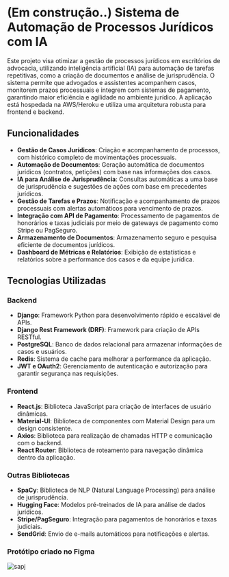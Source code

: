 

# (Em construção..) Sistema de Automação de Processos Jurídicos com IA

Este projeto visa otimizar a gestão de processos jurídicos em escritórios de advocacia, utilizando inteligência artificial (IA) para automação de tarefas repetitivas, como a criação de documentos e análise de jurisprudência. O sistema permite que advogados e assistentes acompanhem casos, monitorem prazos processuais e integrem com sistemas de pagamento, garantindo maior eficiência e agilidade no ambiente jurídico. A aplicação está hospedada na AWS/Heroku e utiliza uma arquitetura robusta para frontend e backend.

## Funcionalidades

- **Gestão de Casos Jurídicos**: Criação e acompanhamento de processos, com histórico completo de movimentações processuais.
- **Automação de Documentos**: Geração automática de documentos jurídicos (contratos, petições) com base nas informações dos casos.
- **IA para Análise de Jurisprudência**: Consultas automáticas a uma base de jurisprudência e sugestões de ações com base em precedentes jurídicos.
- **Gestão de Tarefas e Prazos**: Notificação e acompanhamento de prazos processuais com alertas automáticos para vencimento de prazos.
- **Integração com API de Pagamento**: Processamento de pagamentos de honorários e taxas judiciais por meio de gateways de pagamento como Stripe ou PagSeguro.
- **Armazenamento de Documentos**: Armazenamento seguro e pesquisa eficiente de documentos jurídicos.
- **Dashboard de Métricas e Relatórios**: Exibição de estatísticas e relatórios sobre a performance dos casos e da equipe jurídica.

## Tecnologias Utilizadas

### Backend
- **Django**: Framework Python para desenvolvimento rápido e escalável de APIs.
- **Django Rest Framework (DRF)**: Framework para criação de APIs RESTful.
- **PostgreSQL**: Banco de dados relacional para armazenar informações de casos e usuários.
- **Redis**: Sistema de cache para melhorar a performance da aplicação.
- **JWT e OAuth2**: Gerenciamento de autenticação e autorização para garantir segurança nas requisições.

### Frontend
- **React.js**: Biblioteca JavaScript para criação de interfaces de usuário dinâmicas.
- **Material-UI**: Biblioteca de componentes com Material Design para um design consistente.
- **Axios**: Biblioteca para realização de chamadas HTTP e comunicação com o backend.
- **React Router**: Biblioteca de roteamento para navegação dinâmica dentro da aplicação.

### Outras Bibliotecas
- **SpaCy**: Biblioteca de NLP (Natural Language Processing) para análise de jurisprudência.
- **Hugging Face**: Modelos pré-treinados de IA para análise de dados jurídicos.
- **Stripe/PagSeguro**: Integração para pagamentos de honorários e taxas judiciais.
- **SendGrid**: Envio de e-mails automáticos para notificações e alertas.

### Protótipo criado no Figma

![sapj](https://github.com/user-attachments/assets/84030252-f965-439a-9dd5-8cb732e8aa30)
